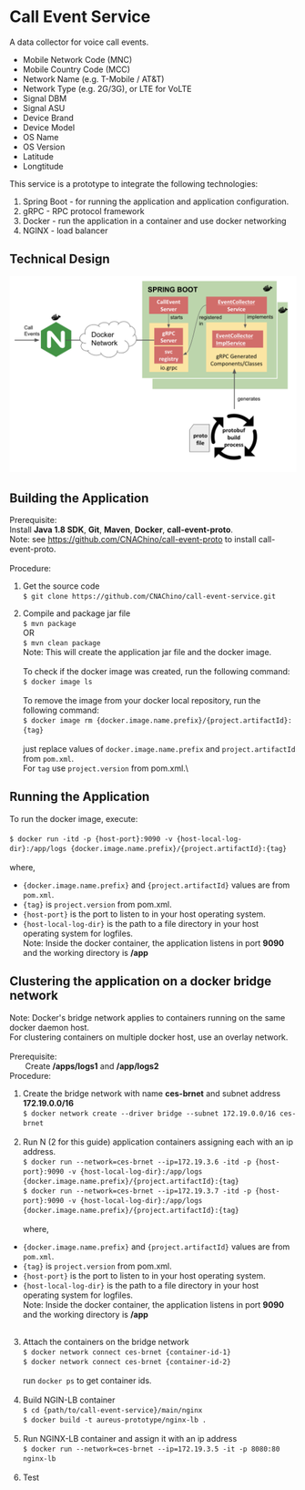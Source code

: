 # Call Event Service

A data collector for voice call events.  

* Mobile Network Code (MNC) 
* Mobile Country Code (MCC) 
* Network Name (e.g. T-Mobile / AT&T)
* Network Type (e.g. 2G/3G), or LTE for VoLTE
* Signal DBM
* Signal ASU
* Device Brand
* Device Model
* OS Name
* OS Version
* Latitude
* Longtitude

This service is a prototype to integrate the following technologies:
1. Spring Boot - for running the application and application configuration.
2. gRPC - RPC protocol framework 
3. Docker - run the application in a container and use docker networking
4. NGINX - load balancer 
 
## Technical Design

![TD Image](appdesign.png)

## Building the Application
Prerequisite:\
Install **Java 1.8 SDK**, **Git**, **Maven**, **Docker**, **call-event-proto**.\
Note:  see https://github.com/CNAChino/call-event-proto to install call-event-proto.\
&nbsp;\
Procedure:
1.  Get the source code\
`$ git clone https://github.com/CNAChino/call-event-service.git`

2.  Compile and package jar file\
`$ mvn package`\
OR\
`$ mvn clean package`\
Note:  This will create the application jar file and the docker image.\
&nbsp;\
To check if the docker image was created, run the following command:\
`$ docker image ls`\
&nbsp;\
To remove the image from your docker local repository, run the following command:\
`$ docker image rm {docker.image.name.prefix}/{project.artifactId}:{tag}`\
&nbsp;\
just replace values of `docker.image.name.prefix` and `project.artifactId` from `pom.xml`.\
For `tag` use `project.version` from pom.xml.\

## Running the Application

To run the docker image, execute:\
&nbsp;\
`$ docker run -itd -p {host-port}:9090 -v {host-local-log-dir}:/app/logs {docker.image.name.prefix}/{project.artifactId}:{tag}`\
&nbsp;\
where,
* `{docker.image.name.prefix}` and `{project.artifactId}` values are from `pom.xml`.
* `{tag}` is `project.version` from pom.xml.
* `{host-port}` is the port to listen to in your host operating system.
* `{host-local-log-dir}` is the  path to a file directory in your host operating system for logfiles.
&nbsp;\
Note:  Inside the docker container,  the application listens in port **9090** and the working directory is **/app**


## Clustering the application on a docker bridge network

Note:  Docker's bridge network applies to containers running on the same docker daemon host.\
For clustering containers on multiple docker host, use an overlay network.\
&nbsp;\
Prerequisite:\
&nbsp;&nbsp;&nbsp;&nbsp;&nbsp;&nbsp;&nbsp;Create **/apps/logs1** and **/app/logs2**\
Procedure:
1.  Create the bridge network with name **ces-brnet** and subnet address **172.19.0.0/16**\
`$ docker network create --driver bridge --subnet 172.19.0.0/16 ces-brnet`\
&nbsp;
2.  Run N (2 for this guide) application containers assigning each with an ip address.\
`$ docker run --network=ces-brnet --ip=172.19.3.6 -itd -p {host-port}:9090 -v {host-local-log-dir}:/app/logs {docker.image.name.prefix}/{project.artifactId}:{tag}`\
`$ docker run --network=ces-brnet --ip=172.19.3.7 -itd -p {host-port}:9090 -v {host-local-log-dir}:/app/logs {docker.image.name.prefix}/{project.artifactId}:{tag}`\
&nbsp;\
where,
* `{docker.image.name.prefix}` and `{project.artifactId}` values are from `pom.xml`.
* `{tag}` is `project.version` from pom.xml.
* `{host-port}` is the port to listen to in your host operating system.
* `{host-local-log-dir}` is the  path to a file directory in your host operating system for logfiles.
&nbsp;\
Note:  Inside the docker container,  the application listens in port **9090** and the working directory is **/app**\
&nbsp;
3.  Attach the containers on the bridge network\
`$ docker network connect ces-brnet {container-id-1}`\
`$ docker network connect ces-brnet {container-id-2}`\
&nbsp;\
run `docker ps` to get container ids.\
&nbsp;
4.  Build NGIN-LB container\
`$ cd {path/to/call-event-service}/main/nginx`\
`$ docker build -t aureus-prototype/nginx-lb .`
&nbsp;\
&nbsp;
5.  Run NGINX-LB container and assign it with an ip address\
`$ docker run --network=ces-brnet --ip=172.19.3.5 -it -p 8080:80 nginx-lb`\
&nbsp;
6.  Test 

